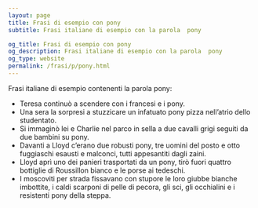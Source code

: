 ```yaml
---
layout: page
title: Frasi di esempio con pony 
subtitle: Frasi italiane di esempio con la parola  pony

og_title: Frasi di esempio con pony 
og_description: Frasi italiane di esempio con la parola  pony
og_type: website
permalink: /frasi/p/pony.html
---
```


Frasi italiane di esempio contenenti la parola pony:


- Teresa continuò a scendere con i francesi e i pony.
- Una sera la sorpresi a stuzzicare un infatuato pony pizza nell’atrio dello studentato.
- Si immaginò lei e Charlie nel parco in sella a due cavalli grigi seguiti da due bambini su pony.
- Davanti a Lloyd c’erano due robusti pony, tre uomini del posto e otto fuggiaschi esausti e malconci, tutti appesantiti dagli zaini.
- Lloyd aprì uno dei panieri trasportati da un pony, tirò fuori quattro bottiglie di Roussillon bianco e le porse ai tedeschi.
- I moscoviti per strada fissavano con stupore le loro giubbe bianche imbottite, i caldi scarponi di pelle di pecora, gli sci, gli occhialini e i resistenti pony della steppa.
